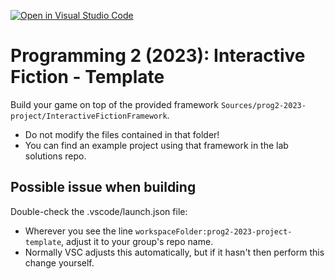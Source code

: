 [![Open in Visual Studio Code](https://classroom.github.com/assets/open-in-vscode-718a45dd9cf7e7f842a935f5ebbe5719a5e09af4491e668f4dbf3b35d5cca122.svg)](https://classroom.github.com/online_ide?assignment_repo_id=10971196&assignment_repo_type=AssignmentRepo)
# Programming 2 (2023): Interactive Fiction - Template

Build your game on top of the provided framework `Sources/prog2-2023-project/InteractiveFictionFramework`.
- Do not modify the files contained in that folder!
- You can find an example project using that framework in the lab solutions repo.

## Possible issue when building

Double-check the .vscode/launch.json file:
- Wherever you see the line `workspaceFolder:prog2-2023-project-template`, adjust it to your group's repo name.
- Normally VSC adjusts this automatically, but if it hasn't then perform this change yourself.